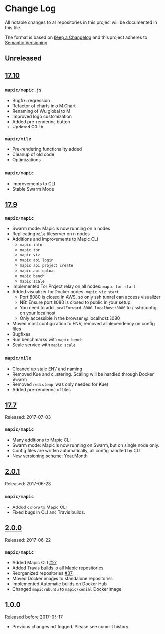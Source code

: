 # Change Log
All notable changes to all repositories in this project will be documented in this file. 

The format is based on [Keep a Changelog](http://keepachangelog.com/en/1.0.0/)
and this project adheres to [Semantic Versioning](http://semver.org/spec/v2.0.0.html).

## Unreleased


## [17.10](https://github.com/mapic/mapic/releases/tag/v17.10)
### `mapic/mapic.js` 
- Bugfix: regression
- Refactor of charts into M.Chart
- Renaming of Wu global to M
- Improved logo customization
- Added pre-rendering button
- Updated C3 lib

### `mapic/mile`
- Pre-rendering functionality added
- Cleanup of old code
- Optimizations

### `mapic/mapic` 
- Improvements to CLI
- Stable Swarm Mode

## [17.9](https://github.com/mapic/mapic/releases/tag/v17.9)
### `mapic/mapic`
- Swarm mode: Mapic is now running on n nodes
- Replicating `mile` tileserver on n nodes
- Additions and improvements to Mapic CLI
    - `mapic info`
    - `mapic tor`
    - `mapic viz` 
    - `mapic api login` 
    - `mapic api project create`
    - `mapic api upload`
    - `mapic bench` 
    - `mapic scale`
- Implemented Tor Project relay on all nodes: `mapic tor start` 
- Added visualizer for Docker nodes: `mapic viz start`
    - Port 8080 is closed in AWS, so only ssh tunnel can access visualizer
    - NB: Ensure port 8080 is closed to public in your setup.
    - You need to add `LocalForward 8080 localhost:8080` to /.ssh/config on your localhost
    - Only accessible in the browser @ localhost:8080
- Moved most configuration to ENV, removed all dependency on config files
- Bugfixes
- Run benchmarks with `mapic bench` 
- Scale service with `mapic scale` 

### `mapic/mile` 
- Cleaned up stale ENV and naming
- Removed Kue and clustering. Scaling will be handled through Docker Swarm
- Removed `redistemp` (was only needed for Kue)
- Added pre-rendering of tiles

## [17.7](https://github.com/mapic/mapic/releases/tag/v17.7)
Released: 2017-07-03
### `mapic/mapic`
- Many additions to Mapic CLI
- Swarm mode: Mapic is now running on Swarm, but on single node only.
- Config files are written automatically, all config handled by CLI
- New versioning scheme: Year.Month

## [2.0.1](https://github.com/mapic/mapic/releases/tag/v2.0.1)
Released: 2017-06-23

### `mapic/mapic` 
- Added colors to Mapic CLI
- Fixed bugs in CLI and Travis builds.

## [2.0.0](https://github.com/mapic/mapic/releases/tag/v2.0) 
Released: 2017-06-22

### `mapic/mapic`
- Added Mapic CLI [#27](https://github.com/mapic/mapic/issues/27)
- Added Travis [builds](https://travis-ci.org/mapic) to all Mapic repositories
- Reorganized repositories [#37](https://github.com/mapic/mapic/issues/37)
- Moved Docker images to standalone repositories
- Implemented Automatic builds on Docker Hub
- Changed `mapic/ubuntu` to `mapic/xenial` Docker image 

## 1.0.0 
Released before 2017-05-17
- Previous changes not logged. Please see commit history.